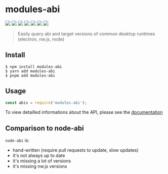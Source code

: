 # modules-abi

![](https://badgen.net/github/release/armaldio/modules-abi/stable)
![](https://badgen.net/github/last-commit/armaldio/modules-abi)
![](https://badgen.net/github/dependents-repo/armaldio/modules-abi/)
![](https://badgen.net/npm/dw/modules-abi/)
![](https://badgen.net/npm/license/modules-abi/)
![](https://badgen.net/github/dependabot/armaldio/modules-abi)
![](https://github.com/Armaldio/modules-abi/workflows/Test/badge.svg)

> Easily query abi and target versions of common desktop runtimes (electron, nw.js, node)

## Install

```
$ npm install modules-abi
$ yarn add modules-abi
$ pnpm add modules-abi
```

## Usage

```js
const abis = require('modules-abi');
```

To view detailled informations about the API, please see the [documentation](/DOCUMENTATION.md)

## Comparison to node-abi
`node-abi` is:
- hand-written (require pull requests to update, slow updates)
- it's not always up to date
- it's missing a lot of versions
- it's missing nw.js versions
